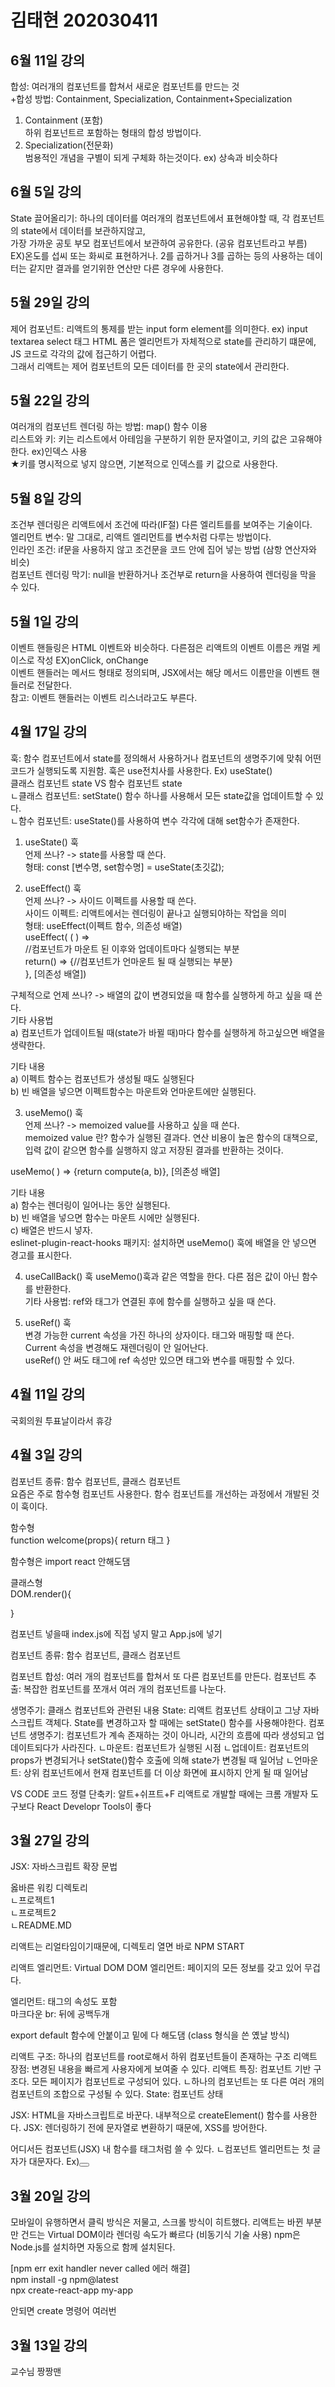 # 김태현 202030411

## 6월 11일 강의
합성: 여러개의 컴포넌트를 합쳐서 새로운 컴포넌트를 만드는 것  
+합성 방법: Containment, Specialization, Containment+Specialization  

1) Containment (포함)  
하위 컴포넌트르 포함하는 형태의 합성 방법이다.  
2) Specialization(전문화)  
범용적인 개념을 구별이 되게 구체화 하는것이다. ex) 상속과 비슷하다  

## 6월 5일 강의
State 끌어올리기: 하나의 데이터를 여러개의 컴포넌트에서 표현해야할 때, 각 컴포넌트의 state에서 데이터를 보관하지않고,  
가장 가까운 공토 부모 컴포넌트에서 보관하여 공유한다. (공유 컴포넌트라고 부름)  
EX)온도를 섭씨 또는 화씨로 표현하거나. 2를 곱하거나 3를 곱하는 등의 사용하는 데이터는 같지만 결과를 얻기위한 연산만 다른 경우에 사용한다.  

## 5월 29일 강의
제어 컴포넌트: 리액트의 통제를 받는 input form element를 의미한다. ex) input textarea select 태그
HTML 폼은 엘리먼트가 자체적으로 state를 관리하기 떄문에, JS 코드로 각각의 값에 접근하기 어렵다.  
그래서 리액트는 제어 컴포넌트의 모든 데이터를 한 곳의 state에서 관리한다.  

## 5월 22일 강의
여러개의 컴포넌트 렌더링 하는 방법: map() 함수 이용  
리스트와 키: 키는 리스트에서 아테임을 구분하기 위한 문자열이고, 키의 값은 고유해야한다. ex)인덱스 사용  
★키를 명시적으로 넣지 않으면, 기본적으로 인덱스를 키 값으로 사용한다.  

## 5월 8일 강의
조건부 렌더링은 리액트에서 조건에 따라(IF절) 다른 엘리트를를 보여주는 기술이다.  
엘리먼트 변수: 말 그대로, 리액트 엘리먼트를 변수처럼 다루는 방법이다.  
인라인 조건: if문을 사용하지 않고 조건문을 코드 안에 집어 넣는 방법 (삼항 연산자와 비슷)  
컴포넌트 렌더링 막기: null을 반환하거나 조건부로 return을 사용하여 렌더링을 막을 수 있다.  

## 5월 1일 강의
이벤트 핸들링은 HTML 이벤트와 비슷하다. 다른점은 리액트의 이벤트 이름은 캐멀 케이스로 작성 EX)onClick, onChange  
이벤트 핸들러는 메서드 형태로 정의되며, JSX에서는 해당 메서드 이름만을 이벤트 핸들러로 전달한다.  
참고: 이벤트 핸들러는 이벤트 리스너라고도 부른다.

## 4월 17일 강의
훅: 함수 컴포넌트에서 state를 정의해서 사용하거나 컴포넌트의 생명주기에 맞춰 어떤 코드가 실행되도록 지원함. 훅은 use전치사를 사용한다. Ex) useState()  
클래스 컴포넌트 state VS 함수 컴포넌트 state  
ㄴ클래스 컴포넌트: setState() 함수 하나를 사용해서 모든 state값을 업데이트할 수 있다.  
ㄴ함수 컴포넌트: useState()를 사용하여 변수 각각에 대해 set함수가 존재한다.  

1) useState() 훅  
언제 쓰나? -> state를 사용할 때 쓴다.  
형태: const [변수명, set함수명] = useState(초깃값);   

2) useEffect() 훅  
언제 쓰나? -> 사이드 이펙트를 사용할 때 쓴다.  
사이드 이펙트: 리액트에서는 렌더링이 끝나고 실행되야하는 작업을 의미  
형태: useEffect(이펙트 함수, 의존성 배열)  
useEffect( ( ) =>  
    //컴포넌트가 마운트 된 이후와 업데이트마다 실행되는 부분  
    return() => {//컴포넌트가 언마운트 될 때 실행되는 부분}  
}, [의존성 배열])

구체적으로 언제 쓰나? -> 배열의 값이 변경되었을 때 함수를 실행하게 하고 싶을 때 쓴다.  
기타 사용법  
    a) 컴포넌트가 업데이트될 때(state가 바뀔 때)마다 함수를 실행하게 하고싶으면 배열을 생략한다.   
    
기타 내용  
    a)	이펙트 함수는 컴포넌트가 생성될 때도 실행된다  
    b)	빈 배열을 넣으면 이펙트함수는 마운트와 언마운트에만 실행된다.   
    
3) useMemo() 훅  
언제 쓰나? -> memoized value를 사용하고 싶을 때 쓴다.  
memoized value 란? 함수가 실행된 결과다. 연산 비용이 높은 함수의 대책으로, 입력 값이 같으면 함수를 실행하지 않고 저장된 결과를 반환하는 것이다.

useMemo( ) => {return compute(a, b)}, [의존성 배열]   

기타 내용  
    a)	함수는 렌더링이 일어나는 동안 실행된다.  
    b)	빈 배열을 넣으면 함수는 마운트 시에만 실행된다.  
    c)	배열은 반드시 넣자.  
eslinet-plugin-react-hooks 패키지: 설치하면 useMemo() 훅에 배열을 안 넣으면 경고를 표시한다.  

4) useCallBack() 훅
useMemo()훅과 같은 역할을 한다. 다른 점은 값이 아닌 함수를 반환한다.  
기타 사용법: ref와 태그가 연결된 후에 함수를 실행하고 싶을 때 쓴다.   

5) useRef() 훅  
변경 가능한 current 속성을 가진 하나의 상자이다. 태그와 매핑할 때 쓴다.  
Current 속성을 변경해도 재렌더링이 안 일어난다.  
useRef() 안 써도 태그에 ref 속성만 있으면 태그와 변수를 매핑할 수 있다.   

## 4월 11일 강의
국회의원 투표날이라서 휴강

## 4월 3일 강의
컴포넌트 종류: 함수 컴포넌트, 클래스 컴포넌트  
요즘은 주로 함수형 컴포넌트 사용한다. 함수 컴포넌트를 개선하는 과정에서 개발된 것이 훅이다.

함수형  
function welcome(props){
    return 태그
}  

함수형은 import react 안해도댐  


클래스형  
DOM.render(){
    
}  

컴포넌트 넣을때 index.js에 직접 넣지 말고 App.js에 넣기  

컴포넌트 종류: 함수 컴포넌트, 클래스 컴포넌트

컴포넌트 합성: 여러 개의 컴포넌트를 합쳐서 또 다른 컴포넌트를 만든다.
컴포넌트 추출: 복잡한 컴포넌트를 쪼개서 여러 개의 컴포넌트를 나눈다.

생명주기: 클래스 컴포넌트와 관련된 내용
State: 리액트 컴포넌트 상태이고 그냥 자바 스크립트 객체다.
State를 변경하고자 할 때에는 setState() 함수를 사용해야한다.
컴포넌트 생명주기: 컴포넌트가 계속 존재하는 것이 아니라, 시간의 흐름에 따라 생성되고
업데이트되다가 사라진다.
ㄴ마운트: 컴포넌트가 실행된 시점
ㄴ업데이트: 컴포넌트의 props가 변경되거나 setState()함수 호출에 의해 state가 변경될 때 일어남
ㄴ언마운트: 상위 컴포넌트에서 현재 컴포넌트를 더 이상 화면에 표시하지 안게 될 때 일어남

VS CODE 코드 정렬 단축키: 알트+쉬프트+F
리액트로 개발할 때에는 크롬 개발자 도구보다 React Developr Tools이 좋다

## 3월 27일 강의
JSX: 자바스크립트 확장 문법  

옳바른 워킹 디렉토리  
ㄴ프로젝트1  
ㄴ프로젝트2  
ㄴREADME.MD  

리액트는 리얼타임이기때문에, 디렉토리 열면 바로 NPM START  

리액트 엘리먼트: Virtual DOM
DOM 엘리먼트: 페이지의 모든 정보를 갖고 있어 무겁다.

엘리먼트: 태그의 속성도 포함  
마크다운 br: 뒤에 공백두개  

export default 함수에 안붙이고 밑에 다 해도댐 (class 형식을 쓴 옜날 방식) 

리액트 구조: 하나의 컴포넌트를 root로해서 하위 컴포넌트들이 존재하는 구조
리액트 장점: 변경된 내용을 빠르게 사용자에게 보여줄 수 있다.
리액트 특징: 컴포넌트 기반 구조다. 모든 페이지가 컴포넌트로 구성되어 있다.
ㄴ하나의 컴포넌트는 또 다른 여러 개의 컴포넌트의 조합으로 구성될 수 있다.
State: 컴포넌트 상태 

JSX: HTML을 자바스크립트로 바꾼다. 내부적으로 createElement() 함수를 사용한다.
JSX: 렌더링하기 전에 문자열로 변환하기 때문에, XSS를 방어한다. 

어디서든 컴포넌트(JSX) 내 함수를 태그처럼 쓸 수 있다.
ㄴ컴포넌트 엘리먼트는 첫 글자가 대문자다. Ex)<Button></Button>

## 3월 20일 강의
모바일이 유행하면서 클릭 방식은 저물고, 스크롤 방식이 히트했다.
리액트는 바뀐 부분만 건드는 Virtual DOM이라 렌더링 속도가 빠르다 (비동기식 기술 사용)
npm은 Node.js를 설치하면 자동으로 함께 설치된다.

[npm err exit handler never called 에러 해결]  
npm install -g npm@latest  
npx create-react-app my-app  

안되면 create 명령어 여러번  

## 3월 13일 강의
교수님 짱짱맨
